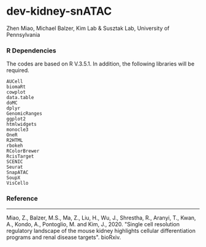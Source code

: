# dev-kidney-snATAC


Zhen Miao, Michael Balzer, Kim Lab & Susztak Lab, University of Pennsylvania



### R Dependencies
The codes are based on R V.3.5.1. In addition, the following libraries will be required.

```
AUCell
biomaRt
cowplot
data.table
doMC
dplyr
GenomicRanges
ggplot2
htmlwidgets
monocle3
OneR
R2HTML
rbokeh
RColorBrewer
RcisTarget
SCENIC
Seurat
SnapATAC
SoupX
VisCello
```

### Reference
---------
Miao, Z., Balzer, M.S., Ma, Z., Liu, H., Wu, J., Shrestha, R., Aranyi, T., Kwan, A., Kondo, A., Pontoglio, M. and Kim, J., 2020. "Single cell resolution regulatory landscape of the mouse kidney highlights cellular differentiation programs and renal disease targets". bioRxiv.

